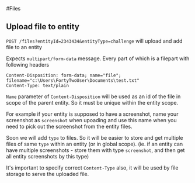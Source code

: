 #Files

## Upload file to entity
`POST /files?entityId=2343434&entityType=challenge` will upload and add file to an entity

Expects `multipart/form-data` message. 
Every part of which is a filepart with following headers

```
Content-Disposition: form-data; name="file"; filename="c:\Users\FortyTwoUser\Documents\test.txt"
Content-Type: text/plain
```

`Name` parameter of `Content-Disposition` will be used as an id of the file in scope of the parent entity. 
So it must be unique within the entity scope. 

For example if your entity is supposed to have a screenshot, name your screenshot as `screenshot` when upoading
and use this name when you need to pick out the screenshot from the entity files.

Soon we will add `type` to files. So it will be easier to store and get multiple files of same `type` within an entity (or in global scope).
(ie. if an entity can have multiple screenshots - store them with type `screenshot`, and then get all entity screenshots by this type)

It's important to specify correct `Content-Type` also, it will be used by file storage to serve the uploaded file.
